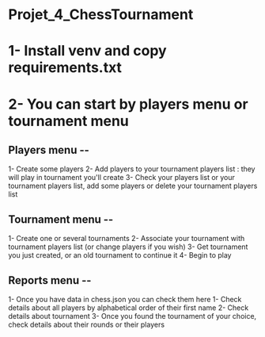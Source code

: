 # Projet_4_ChessTournament

# 1- Install venv and copy requirements.txt

# 2- You can start by players menu or tournament menu

## Players menu --
1- Create some players
2- Add players to your tournament players list : they will play in tournament you'll create
3- Check your players list or your tournament players list, add some players or delete your tournament players list

## Tournament menu --
1- Create one or several tournaments
2- Associate your tournament with tournament players list (or change players if you wish)
3- Get tournament you just created, or an old tournament to continue it
4- Begin to play 

## Reports menu --
1- Once you have data in chess.json you can check them here
1- Check details about all players by alphabetical order of their first name
2- Check details about tournament
3- Once you found the tournament of your choice, check details about their rounds or their players
